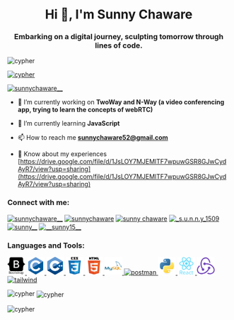 <h1 align="center">Hi 👋, I'm Sunny Chaware</h1>
<h3 align="center">Embarking on a digital journey, sculpting tomorrow through lines of code.</h3>

<p align="left"> <img src="https://komarev.com/ghpvc/?username=cypher&label=Profile%20views&color=0e75b6&style=flat" alt="cypher" /> </p>

<p align="left"> <a href="https://github.com/ryo-ma/github-profile-trophy"><img src="https://github-profile-trophy.vercel.app/?username=cypher" alt="cypher" /></a> </p>

<p align="left"> <a href="https://twitter.com/sunnychaware__" target="blank"><img src="https://img.shields.io/twitter/follow/sunnychaware__?logo=twitter&style=for-the-badge" alt="sunnychaware__" /></a> </p>

- 🔭 I’m currently working on **TwoWay and N-Way (a video conferencing app, trying to learn the concepts of webRTC)**

- 🌱 I’m currently learning **JavaScript**

- 📫 How to reach me **sunnychaware52@gmail.com**

- 📄 Know about my experiences [https://drive.google.com/file/d/1JsLOY7MJEMlTF7wpuwGSR8GJwCydAyR7/view?usp=sharing](https://drive.google.com/file/d/1JsLOY7MJEMlTF7wpuwGSR8GJwCydAyR7/view?usp=sharing)

<h3 align="left">Connect with me:</h3>
<p align="left">
<a href="https://twitter.com/sunnychaware__" target="blank"><img align="center" src="https://raw.githubusercontent.com/rahuldkjain/github-profile-readme-generator/master/src/images/icons/Social/twitter.svg" alt="sunnychaware__" height="30" width="40" /></a>
<a href="https://linkedin.com/in/sunnychaware" target="blank"><img align="center" src="https://raw.githubusercontent.com/rahuldkjain/github-profile-readme-generator/master/src/images/icons/Social/linked-in-alt.svg" alt="sunnychaware" height="30" width="40" /></a>
<a href="https://fb.com/sunny chaware" target="blank"><img align="center" src="https://raw.githubusercontent.com/rahuldkjain/github-profile-readme-generator/master/src/images/icons/Social/facebook.svg" alt="sunny chaware" height="30" width="40" /></a>
<a href="https://instagram.com/_s.u.n.n.y_1509" target="blank"><img align="center" src="https://raw.githubusercontent.com/rahuldkjain/github-profile-readme-generator/master/src/images/icons/Social/instagram.svg" alt="_s.u.n.n.y_1509" height="30" width="40" /></a>
<a href="https://codeforces.com/profile/sunny__" target="blank"><img align="center" src="https://raw.githubusercontent.com/rahuldkjain/github-profile-readme-generator/master/src/images/icons/Social/codeforces.svg" alt="sunny__" height="30" width="40" /></a>
<a href="https://www.leetcode.com/__sunny15__" target="blank"><img align="center" src="https://raw.githubusercontent.com/rahuldkjain/github-profile-readme-generator/master/src/images/icons/Social/leet-code.svg" alt="__sunny15__" height="30" width="40" /></a>
</p>

<h3 align="left">Languages and Tools:</h3>
<p align="left"> <a href="https://getbootstrap.com" target="_blank" rel="noreferrer"> <img src="https://raw.githubusercontent.com/devicons/devicon/master/icons/bootstrap/bootstrap-plain-wordmark.svg" alt="bootstrap" width="40" height="40"/> </a> <a href="https://www.cprogramming.com/" target="_blank" rel="noreferrer"> <img src="https://raw.githubusercontent.com/devicons/devicon/master/icons/c/c-original.svg" alt="c" width="40" height="40"/> </a> <a href="https://www.w3schools.com/cpp/" target="_blank" rel="noreferrer"> <img src="https://raw.githubusercontent.com/devicons/devicon/master/icons/cplusplus/cplusplus-original.svg" alt="cplusplus" width="40" height="40"/> </a> <a href="https://www.w3schools.com/css/" target="_blank" rel="noreferrer"> <img src="https://raw.githubusercontent.com/devicons/devicon/master/icons/css3/css3-original-wordmark.svg" alt="css3" width="40" height="40"/> </a> <a href="https://www.w3.org/html/" target="_blank" rel="noreferrer"> <img src="https://raw.githubusercontent.com/devicons/devicon/master/icons/html5/html5-original-wordmark.svg" alt="html5" width="40" height="40"/> </a> <a href="https://www.mysql.com/" target="_blank" rel="noreferrer"> <img src="https://raw.githubusercontent.com/devicons/devicon/master/icons/mysql/mysql-original-wordmark.svg" alt="mysql" width="40" height="40"/> </a> <a href="https://postman.com" target="_blank" rel="noreferrer"> <img src="https://www.vectorlogo.zone/logos/getpostman/getpostman-icon.svg" alt="postman" width="40" height="40"/> </a> <a href="https://www.python.org" target="_blank" rel="noreferrer"> <img src="https://raw.githubusercontent.com/devicons/devicon/master/icons/python/python-original.svg" alt="python" width="40" height="40"/> </a> <a href="https://reactjs.org/" target="_blank" rel="noreferrer"> <img src="https://raw.githubusercontent.com/devicons/devicon/master/icons/react/react-original-wordmark.svg" alt="react" width="40" height="40"/> </a> <a href="https://redux.js.org" target="_blank" rel="noreferrer"> <img src="https://raw.githubusercontent.com/devicons/devicon/master/icons/redux/redux-original.svg" alt="redux" width="40" height="40"/> </a> <a href="https://tailwindcss.com/" target="_blank" rel="noreferrer"> <img src="https://www.vectorlogo.zone/logos/tailwindcss/tailwindcss-icon.svg" alt="tailwind" width="40" height="40"/> </a> </p>

<p><img align="left" src="https://github-readme-stats.vercel.app/api/top-langs?username=cypher&show_icons=true&locale=en&layout=compact" alt="cypher" /></p>

<p>&nbsp;<img align="center" src="https://github-readme-stats.vercel.app/api?username=cypher&show_icons=true&locale=en" alt="cypher" /></p>

<p><img align="center" src="https://github-readme-streak-stats.herokuapp.com/?user=cypher&" alt="cypher" /></p>
